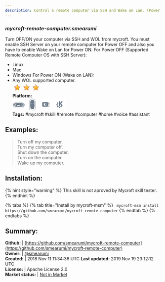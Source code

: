 ```yaml
---
description: Control a remote computer via SSH and Wake on Lan. (Power OFF/ON)
---
```


### _mycroft-remote-computer.smearumi_  
Turn OFF/ON your computer via SSH and WOL from mycroft. You must enable SSH Server on your remote computer for Power OFF and also you have to enable Wake on Lan for Power ON.
For Power OFF (Supported Remote Computer OS with SSH Server):
* Linux
* Mac
* Windows
For Power ON (Wake on LAN):
* Any WOL supported computer.  
![](../.gitbook/assets/star.png)![](../.gitbook/assets/star.png)![](../.gitbook/assets/star.png)  
**Platform:**  
 ![Mark I](../.gitbook/assets/mark-1-icon.png)  ![Mark II](../.gitbook/assets/mark-2-icon.png)  ![Picroft](../.gitbook/assets/picroft-icon.png)  ![plasmoid](../.gitbook/assets/kde.png)   
**Tags:** \#mycroft \#skill \#remote \#computer \#home \#voice \#assistant   
## Examples:  
> Turn off my computer.  
> Turn my computer off.  
> Shut down the computer.  
> Turn on the computer.  
> Wake up my computer.  
  
## Installation:  
{% hint style="warning" %}
This skill is not aproved by Mycroft skill tester.
{% endhint %}
    
{% tabs %}
{% tab title="Install by mycroft-msm" %}
``` mycroft-msm install https://github.com/smearumi/mycroft-remote-computer```
{% endtab %}
  {% endtabs %}
    
## Summary:  
**Github:** | [https://github.com/smearumi/mycroft-remote-computer](https://github.com/smearumi/mycroft-remote-computer)  
**Owner:** | [@smearumi](https://github.com/smearumi)  
**Created:** | 2018 Nov 11 11:34:36 UTC  **Last updated:** 2019 Nov 19 23:12:12 UTC  
**License:** | Apache License 2.0  
**Market status:** | [Not in Market](https://market.mycroft.ai/skill/)  

